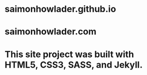 # saimonhowlader.github.io
# saimonhowlader.com
# This site project was built with HTML5, CSS3, SASS, and Jekyll.
